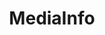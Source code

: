 ---
layout: post
categories: tools
title:  MediaInfo
maintenance-organization: MediaArea.net
capabilities: Identifies and extracts technical metadata for video files.
formats: FITS only supports the following video formats and wrappers out of the box -- avi, mov, mpg, mpeg, mkv, mp4, mxf, ogv, mj2, divx, dv, m4v, m2v, ism.
description: The MediaInfo API is written in C++ and is called via Java by using the [JNA library](https://github.com/java-native-access/jna).
# usage-note: usage note
more-info-url: https://mediaarea.net/en/MediaInfo
---